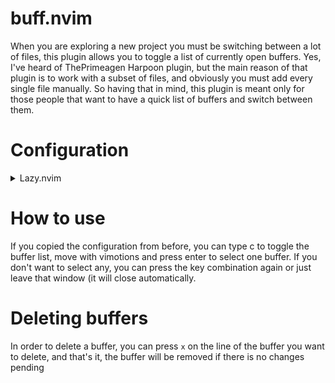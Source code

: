 # buff.nvim

When you are exploring a new project you must be switching between a lot of files, this plugin allows you to toggle a list of currently open buffers.
Yes, I've heard of ThePrimeagen Harpoon plugin, but the main reason of that plugin is to work with a subset of files, and obviously you must add every single file manually. So having that in mind, this plugin is meant only for those people that want to have a quick list of buffers and switch between them.

# Configuration

<details>
<summary>Lazy.nvim</summary>

```lua
return {
    'kutiny/buff.nvim',
    lazy = true,
    cmd = { 'BuffListToggle' },
    opts = {
        ignore_patterns = {
            "oil:.*", -- useful if you want to hide custom buffers like oil.nvim
        }
    },
    keys = {
        { '<leader>c', function() require('buff').show_buffer_list() end }
    },
}
```
</details>

# How to use

If you copied the configuration from before, you can type <leader>c to toggle the buffer list, move with vimotions and press enter to select one buffer.
If you don't want to select any, you can press the key combination again or just leave that window (it will close automatically.

# Deleting buffers

In order to delete a buffer, you can press `x` on the line of the buffer you want to delete, and that's it, the buffer will be removed if there is no changes pending

